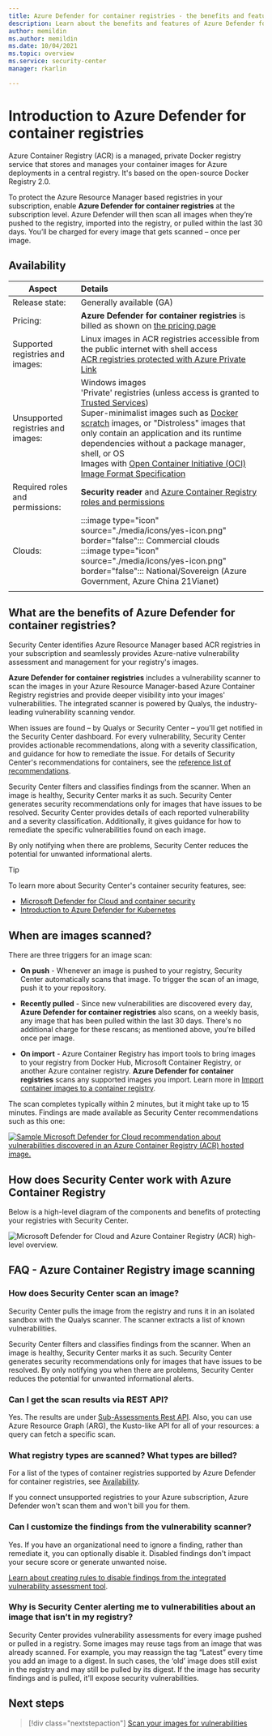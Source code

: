 ```yaml
---
title: Azure Defender for container registries - the benefits and features
description: Learn about the benefits and features of Azure Defender for container registries.
author: memildin
ms.author: memildin
ms.date: 10/04/2021
ms.topic: overview
ms.service: security-center
manager: rkarlin

---
```


# Introduction to Azure Defender for container registries

Azure Container Registry (ACR) is a managed, private Docker registry service that stores and manages your container images for Azure deployments in a central registry. It's based on the open-source Docker Registry 2.0.

To protect the Azure Resource Manager based registries in your subscription, enable **Azure Defender for container registries** at the subscription level. Azure Defender will then scan all images when they’re pushed to the registry, imported into the registry, or pulled within the last 30 days. You’ll be charged for every image that gets scanned – once per image.

## Availability

|Aspect|Details|
|----|:----|
|Release state:|Generally available (GA)|
|Pricing:|**Azure Defender for container registries** is billed as shown on [the pricing page](security-center-pricing.md)|
|Supported registries and images:|Linux images in ACR registries accessible from the public internet with shell access<br>[ACR registries protected with Azure Private Link](../container-registry/container-registry-private-link.md)|
|Unsupported registries and images:|Windows images<br>'Private' registries (unless access is granted to [Trusted Services](../container-registry/allow-access-trusted-services.md#trusted-services))<br>Super-minimalist images such as [Docker scratch](https://hub.docker.com/_/scratch/) images, or "Distroless" images that only contain an application and its runtime dependencies without a package manager, shell, or OS<br>Images with [Open Container Initiative (OCI) Image Format Specification](https://github.com/opencontainers/image-spec/blob/master/spec.md)|
|Required roles and permissions:|**Security reader** and [Azure Container Registry roles and permissions](../container-registry/container-registry-roles.md)|
|Clouds:|:::image type="icon" source="./media/icons/yes-icon.png" border="false"::: Commercial clouds<br>:::image type="icon" source="./media/icons/yes-icon.png" border="false"::: National/Sovereign (Azure Government, Azure China 21Vianet)|
|||

## What are the benefits of Azure Defender for container registries?

Security Center identifies Azure Resource Manager based ACR registries in your subscription and seamlessly provides Azure-native vulnerability assessment and management for your registry's images.

**Azure Defender for container registries** includes a vulnerability scanner to scan the images in your Azure Resource Manager-based Azure Container Registry registries and provide deeper visibility into your images'  vulnerabilities. The integrated scanner is powered by Qualys, the industry-leading vulnerability scanning vendor.

When issues are found – by Qualys or Security Center – you'll get notified in the Security Center dashboard. For every vulnerability, Security Center provides actionable recommendations, along with a severity classification, and guidance for how to remediate the issue. For details of Security Center's recommendations for containers, see the [reference list of recommendations](recommendations-reference.md#recs-container).

Security Center filters and classifies findings from the scanner. When an image is healthy, Security Center marks it as such. Security Center generates security recommendations only for images that have issues to be resolved. Security Center provides details of each reported vulnerability and a severity classification. Additionally, it gives guidance for how to remediate the specific vulnerabilities found on each image.

By only notifying when there are problems, Security Center reduces the potential for unwanted informational alerts.


> [!TIP]
> To learn more about Security Center's container security features, see:
>
> - [Microsoft Defender for Cloud and container security](container-security.md)
> - [Introduction to Azure Defender for Kubernetes](defender-for-kubernetes-introduction.md)

## When are images scanned?

There are three triggers for an image scan:

- **On push** - Whenever an image is pushed to your registry, Security Center automatically scans that image. To trigger the scan of an image, push it to your repository.

- **Recently pulled** - Since new vulnerabilities are discovered every day, **Azure Defender for container registries** also scans, on a weekly basis, any image that has been pulled within the last 30 days. There's no additional charge for these rescans; as mentioned above, you're billed once per image.

- **On import** - Azure Container Registry has import tools to bring images to your registry from Docker Hub, Microsoft Container Registry, or another Azure container registry. **Azure Defender for container registries** scans any supported images you import. Learn more in [Import container images to a container registry](../container-registry/container-registry-import-images.md).
 
The scan completes typically within 2 minutes, but it might take up to 15 minutes. Findings are made available as Security Center recommendations such as this one:

[![Sample Microsoft Defender for Cloud recommendation about vulnerabilities discovered in an Azure Container Registry (ACR) hosted image.](media/azure-container-registry-integration/container-security-acr-page.png)](media/azure-container-registry-integration/container-security-acr-page.png#lightbox)


## How does Security Center work with Azure Container Registry

Below is a high-level diagram of the components and benefits of protecting your registries with Security Center.

![Microsoft Defender for Cloud and Azure Container Registry (ACR) high-level overview.](./media/azure-container-registry-integration/aks-acr-integration-detailed.png)




## FAQ - Azure Container Registry image scanning

### How does Security Center scan an image?
Security Center pulls the image from the registry and runs it in an isolated sandbox with the Qualys scanner. The scanner extracts a list of known vulnerabilities.

Security Center filters and classifies findings from the scanner. When an image is healthy, Security Center marks it as such. Security Center generates security recommendations only for images that have issues to be resolved. By only notifying you when there are problems, Security Center reduces the potential for unwanted informational alerts.

### Can I get the scan results via REST API?
Yes. The results are under [Sub-Assessments Rest API](/rest/api/securitycenter/subassessments/list/). Also, you can use Azure Resource Graph (ARG), the Kusto-like API for all of your resources: a query can fetch a specific scan.

### What registry types are scanned? What types are billed?
For a list of the types of container registries supported by Azure Defender for container registries, see [Availability](#availability).

If you connect unsupported registries to your Azure subscription, Azure Defender won't scan them and won't bill you for them.

### Can I customize the findings from the vulnerability scanner?
Yes. If you have an organizational need to ignore a finding, rather than remediate it, you can optionally disable it. Disabled findings don't impact your secure score or generate unwanted noise.

[Learn about creating rules to disable findings from the integrated vulnerability assessment tool](defender-for-container-registries-usage.md#disable-specific-findings-preview).

### Why is Security Center alerting me to vulnerabilities about an image that isn’t in my registry?
Security Center provides vulnerability assessments for every image pushed or pulled in a registry. Some images may reuse tags from an image that was already scanned. For example, you may reassign the tag “Latest” every time you add an image to a digest. In such cases, the ‘old’ image does still exist in the registry and may still be pulled by its digest. If the image has security findings and is pulled, it'll expose security vulnerabilities.


## Next steps

> [!div class="nextstepaction"]
> [Scan your images for vulnerabilities](defender-for-container-registries-usage.md)
